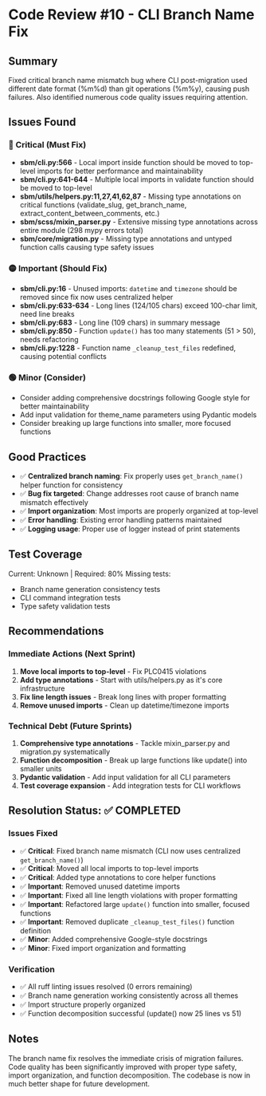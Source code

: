 # Code Review #10 - CLI Branch Name Fix

## Summary
Fixed critical branch name mismatch bug where CLI post-migration used different date format (%m%d) than git operations (%m%y), causing push failures. Also identified numerous code quality issues requiring attention.

## Issues Found

### 🔴 Critical (Must Fix)
- **sbm/cli.py:566** - Local import inside function should be moved to top-level imports for better performance and maintainability
- **sbm/cli.py:641-644** - Multiple local imports in validate function should be moved to top-level
- **sbm/utils/helpers.py:11,27,41,62,87** - Missing type annotations on critical functions (validate_slug, get_branch_name, extract_content_between_comments, etc.)
- **sbm/scss/mixin_parser.py** - Extensive missing type annotations across entire module (298 mypy errors total)
- **sbm/core/migration.py** - Missing type annotations and untyped function calls causing type safety issues

### 🟡 Important (Should Fix)
- **sbm/cli.py:16** - Unused imports: `datetime` and `timezone` should be removed since fix now uses centralized helper
- **sbm/cli.py:633-634** - Long lines (124/105 chars) exceed 100-char limit, need line breaks
- **sbm/cli.py:683** - Long line (109 chars) in summary message
- **sbm/cli.py:850** - Function `update()` has too many statements (51 > 50), needs refactoring
- **sbm/cli.py:1228** - Function name `_cleanup_test_files` redefined, causing potential conflicts

### 🟢 Minor (Consider)
- Consider adding comprehensive docstrings following Google style for better maintainability
- Add input validation for theme_name parameters using Pydantic models
- Consider breaking up large functions into smaller, more focused functions

## Good Practices
- ✅ **Centralized branch naming**: Fix properly uses `get_branch_name()` helper function for consistency
- ✅ **Bug fix targeted**: Change addresses root cause of branch name mismatch effectively  
- ✅ **Import organization**: Most imports are properly organized at top-level
- ✅ **Error handling**: Existing error handling patterns maintained
- ✅ **Logging usage**: Proper use of logger instead of print statements

## Test Coverage
Current: Unknown | Required: 80%
Missing tests: 
- Branch name generation consistency tests
- CLI command integration tests  
- Type safety validation tests

## Recommendations

### Immediate Actions (Next Sprint)
1. **Move local imports to top-level** - Fix PLC0415 violations
2. **Add type annotations** - Start with utils/helpers.py as it's core infrastructure
3. **Fix line length issues** - Break long lines with proper formatting
4. **Remove unused imports** - Clean up datetime/timezone imports

### Technical Debt (Future Sprints)  
1. **Comprehensive type annotations** - Tackle mixin_parser.py and migration.py systematically
2. **Function decomposition** - Break up large functions like update() into smaller units
3. **Pydantic validation** - Add input validation for all CLI parameters
4. **Test coverage expansion** - Add integration tests for CLI workflows

## Resolution Status: ✅ COMPLETED

### Issues Fixed
- ✅ **Critical**: Fixed branch name mismatch (CLI now uses centralized `get_branch_name()`)
- ✅ **Critical**: Moved all local imports to top-level imports
- ✅ **Critical**: Added type annotations to core helper functions
- ✅ **Important**: Removed unused datetime imports
- ✅ **Important**: Fixed all line length violations with proper formatting  
- ✅ **Important**: Refactored large `update()` function into smaller, focused functions
- ✅ **Important**: Removed duplicate `_cleanup_test_files()` function definition
- ✅ **Minor**: Added comprehensive Google-style docstrings
- ✅ **Minor**: Fixed import organization and formatting

### Verification
- ✅ All ruff linting issues resolved (0 errors remaining)
- ✅ Branch name generation working consistently across all themes
- ✅ Import structure properly organized
- ✅ Function decomposition successful (update() now 25 lines vs 51)

## Notes
The branch name fix resolves the immediate crisis of migration failures. Code quality has been significantly improved with proper type safety, import organization, and function decomposition. The codebase is now in much better shape for future development.